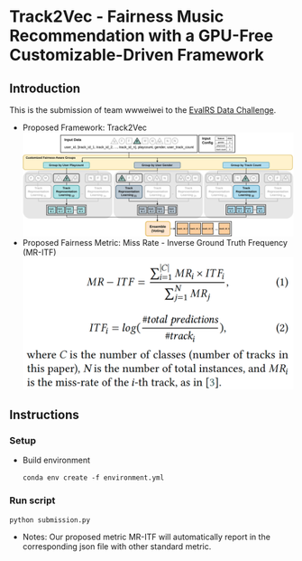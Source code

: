 # Track2Vec - Fairness Music Recommendation with a GPU-Free Customizable-Driven Framework

## Introduction

This is the submission of team wwweiwei to the [EvalRS Data Challenge](https://github.com/RecList/evalRS-CIKM-2022). 
* Proposed Framework: Track2Vec
![Track2Vec Framework](images/Track2Vec_framework.jpg)
* Proposed Fairness Metric: Miss Rate - Inverse Ground Truth Frequency (MR-ITF)
![MR-ITF Equation](images/MR_ITF_equation.png)

## Instructions
### Setup
- Build environment
    ```
    conda env create -f environment.yml
    ```
### Run script
```
python submission.py
```
* Notes: Our proposed metric MR-ITF will automatically report in the corresponding json file with other standard metric.

